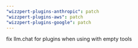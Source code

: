 ```yaml
---
"wizzpert-plugins-anthropic": patch
"wizzpert-plugins-aws": patch
"wizzpert-plugins-google": patch
---
```


fix llm.chat for plugins when using with empty tools
